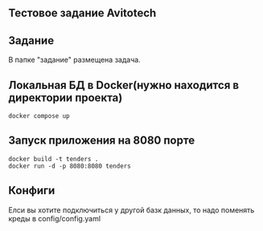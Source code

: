 ## Тестовое задание Avitotech

## Задание
В папке "задание" размещена задача.

## Локальная БД в Docker(нужно находится в директории проекта)
```
docker compose up
```
## Запуск приложения на 8080 порте
```
docker build -t tenders .
docker run -d -p 8080:8080 tenders
```

## Конфиги
Елси вы хотите подключиться у другой базк данных, то надо поменять креды в config/config.yaml

